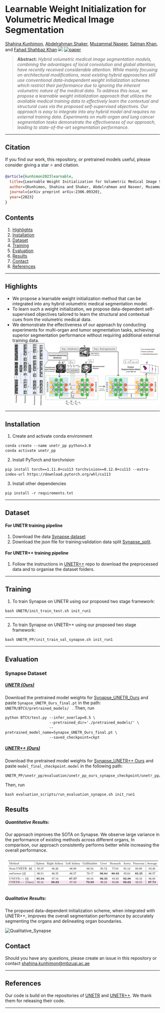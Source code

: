 # **Learnable Weight Initialization for Volumetric Medical Image Segmentation**
[Shahina Kunhimon](https://github.com/ShahinaKK),
[Abdelrahman Shaker](https://scholar.google.com/citations?hl=en&user=eEz4Wu4AAAAJ),
[Muzammal Naseer](https://scholar.google.ch/citations?user=tM9xKA8AAAAJ&hl=en),
[Salman Khan](https://salman-h-khan.github.io),
and [Fahad Shahbaz Khan](https://scholar.google.es/citations?user=zvaeYnUAAAAJ&hl=en) 
![](https://i.imgur.com/waxVImv.png)
[![paper](https://img.shields.io/badge/arXiv-Paper-<COLOR>.svg)](https://arxiv.org/abs/2306.09320)

> **Abstract:** *Hybrid volumetric medical image segmentation models, combining the advantages of local convolution and global attention, have recently received considerable attention. While mainly focusing on architectural modifications, most existing hybrid approaches still use conventional data-independent weight initialization schemes which restrict their performance due to ignoring the inherent volumetric nature of the medical data. To address this issue, we propose a learnable weight initialization approach that utilizes the available medical training data to effectively learn the contextual and structural cues via the proposed self-supervised objectives. Our approach is easy to integrate into any hybrid model and requires no external training data. Experiments on multi-organ and lung cancer segmentation tasks demonstrate the effectiveness of our approach, leading to state-of-the-art segmentation
performance.* 

<hr />

## Citation
If you find our work, this repository, or pretrained models useful, please consider giving a star :star: and citation.
```bibtex
@article{kunhimon2023learnable,
  title={Learnable Weight Initialization for Volumetric Medical Image Segmentation},
  author={Kunhimon, Shahina and Shaker, Abdelrahman and Naseer, Muzammal and Khan, Salman and Khan, Fahad Shahbaz},
  journal={arXiv preprint arXiv:2306.09320},
  year={2023}
}
```


## Contents
1. [Highlights](#Highlights)
2. [Installation](#Installation)
3. [Dataset](#Dataset)
4. [Training](#Training)
5. [Evaluation](#Evaluation)
6. [Results](#Results)
7. [Contact](#Contact)
8. [References](#References)

<hr>


## Highlights

* We propose a learnable weight initialization method that can be integrated into any hybrid volumetric medical segmentation model.
* To learn such a weight initialization, we propose data-dependent self-supervised objectives tailored to learn the structural and contextual cues from the volumetric medical data.
* We demonstrate the effectiveness of our approach by conducting experiments for multi-organ and tumor segmentation tasks, achieving superior segmentation performance without requiring additional external training data.
  ![main figure](media/main_fig.jpg)
<hr>

## Installation
1. Create and activate conda environment
```shell
conda create --name unetr_pp python=3.8
conda activate unetr_pp
```
2. Install PyTorch and torchvision
```shell
pip install torch==1.11.0+cu113 torchvision==0.12.0+cu113 --extra-index-url https://download.pytorch.org/whl/cu113
```
3. Install other dependencies
```shell
pip install -r requirements.txt
```
<hr>



## Dataset 
#### For UNETR training pipeline
 
1. Download the data [Synapse dataset](https://www.synapse.org/#!Synapse:syn3193805/wiki/217752)
2. Download the json file for training:validation data split [Synapse_split](https://drive.google.com/file/d/1n6uCL76NXRsZkWmjiUmNGy44uff7-MGf/view?usp=drive_link).
#### For UNETR++ training pipeline
1. Follow the instructions in [UNETR++](https://github.com/Amshaker/unetr_plus_plus) repo to download the preprocessed data and to organise the dataset folders.

<hr />


## Training
1. To train Synapse on UNETR using our proposed two stage framework: 
```shell
bash UNETR/init_train_test.sh init_run1
```
<hr />

2. To train Synapse on UNETR++ using our proposed two stage framework:
```shell
bash UNETR_PP/init_train_val_synapse.sh init_run1
```
<hr />

## Evaluation
### Synapse Dataset
##### <ins>UNETR (Ours)</ins>

Download the pretrained model weights for [Synapse_UNETR_Ours](https://drive.google.com/file/d/1vtAwX0yV39_IMQRqxK4KVA7RBfzErJMh/view?usp=drive_link) and paste ```Synapse_UNETR_Ours_final.pt``` in the path: ```UNETR/BTCV/pretrained_models/ ``` . Then, run 
```shell
python BTCV/test.py --infer_overlap=0.5 \
                    --pretrained_dir='./pretrained_models/' \
                    --pretrained_model_name=Synapse_UNETR_Ours_final.pt \
                    --saved_checkpoint=ckpt
```

##### <ins>UNETR++ (Ours)</ins>
Download the pretrained model weights for [Synapse_UNETR++ Ours](https://drive.google.com/drive/folders/1jEByRIKB1ZpjdGbTLCElx8v-RnL4gDnW?usp=drive_link) and paste ```model_final_checkpoint.model``` in the following path:
```shell
UNETR_PP/unetr_pp/evaluation/unetr_pp_ours_synapse_checkpoint/unetr_pp/3d_fullres/Task002_Synapse/unetr_pp_trainer_synapse__unetr_pp_Plansv2.1/fold_0/
```
Then, run 
```shell
bash evaluation_scripts/run_evaluation_synapse.sh init_run1
```


## Results
##### Quantitative Results:
Our approach improves the SOTA on Synapse. We observe large variance in the performance of existing methods across different organs, In comparison, our approach consistently performs better while increasing the overall performance.

 ![Results_table](media/table_1.png)
 ##### Qualitative Results:
The proposed data-dependent initialization scheme, when integrated with UNETR++, improves the overall segmentation performance by accurately segmenting the organs and delineating organ boundaries.

 ![Qualitative_Synapse](media/Qualitative_Synapse.png)
 





<!-- 3. To reproduce the results of UNETR++ (Ours) on Lung:
    Download [Decathlon-Lung UNETR++_Ours_weights](https://drive.google.com/file/d/12ICdIXXba6AOwTMBHxM604Vxm9QQZKiH/view?usp=drive_link) and paste ```model_final_checkpoint.model``` it in the following path:
```shell
UNETR_PP/unetr_pp/evaluation/unetr_pp_lung_checkpoint/unetr_pp/3d_fullres/Task006_Lung/unetr_pp_trainer_lung__unetr_pp_Plansv2.1/fold_0/
```
Then, run 
```shell
bash evaluation_scripts/run_evaluation_lung.sh init_run1
``` -->


## Contact

Should you have any questions, please create an issue in this repository or contact shahina.kunhimon@mbzuai.ac.ae
<hr>

## References

Our code is build on the repositories of [UNETR](https://github.com/Project-MONAI/research-contributions/tree/main/UNETR/BTCV) and [UNETR++](https://github.com/Amshaker/unetr_plus_plus). We thank them for releasing their code.

<hr>








